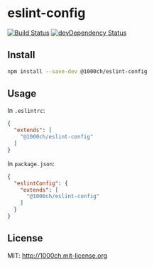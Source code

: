 # eslint-config

[![Build Status](https://travis-ci.org/1000ch/eslint-config.svg?branch=master)](https://travis-ci.org/1000ch/eslint-config)
[![devDependency Status](https://david-dm.org/1000ch/eslint-config/dev-status.svg)](https://david-dm.org/1000ch/eslint-config#info=dev)

## Install

```sh
npm install --save-dev @1000ch/eslint-config
```

## Usage

In `.eslintrc`:

```json
{
  "extends": [
    "@1000ch/eslint-config"
  ]
}
```

In `package.json`:

```json
{
  "eslintConfig": {
    "extends": [
      "@1000ch/eslint-config"
    ]
  }
}
```

## License

MIT: http://1000ch.mit-license.org
